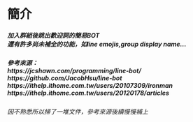 # 簡介

<h5>
  加入群組後跳出歡迎詞的簡易BOT<br> 
  還有許多尚未補全的功能，如line emojis,group display name...<br> 
  
</h5>

<h5>
參考來源：<br> 
  https://jcshawn.com/programming/line-bot/<br> 
  https://github.com/JacobHsu/line-bot<br> 
  https://ithelp.ithome.com.tw/users/20107309/ironman<br> 
  https://ithelp.ithome.com.tw/users/20120178/articles<br> 
</h5>

<h6>
  因不熟悉所以掃了一堆文件，參考來源後續慢慢補上
</h6>